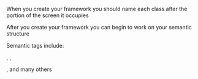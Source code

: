 When you create your framework you should name each class after the portion of the screen it occupies


After you create your framework you can begin to work on your semantic structure

Semantic tags include:


<h1-4>, <img>, <form>, and many others